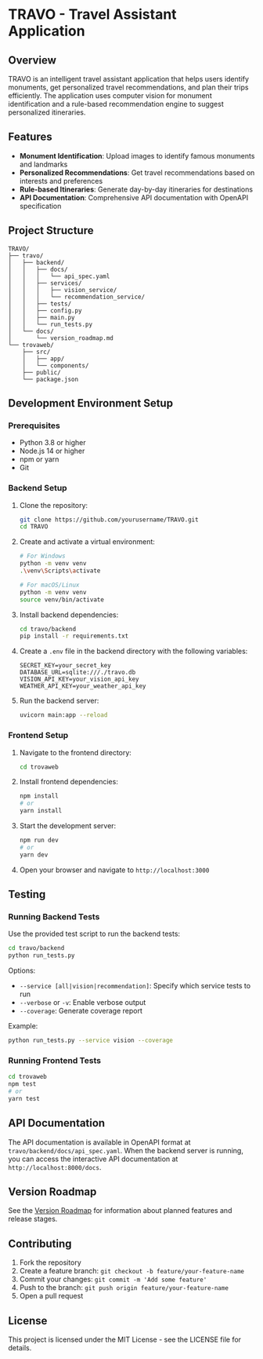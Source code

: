 # TRAVO - Travel Assistant Application

## Overview

TRAVO is an intelligent travel assistant application that helps users identify monuments, get personalized travel recommendations, and plan their trips efficiently. The application uses computer vision for monument identification and a rule-based recommendation engine to suggest personalized itineraries.

## Features

- **Monument Identification**: Upload images to identify famous monuments and landmarks
- **Personalized Recommendations**: Get travel recommendations based on interests and preferences
- **Rule-based Itineraries**: Generate day-by-day itineraries for destinations
- **API Documentation**: Comprehensive API documentation with OpenAPI specification

## Project Structure

```
TRAVO/
├── travo/
│   ├── backend/
│   │   ├── docs/
│   │   │   └── api_spec.yaml
│   │   ├── services/
│   │   │   ├── vision_service/
│   │   │   └── recommendation_service/
│   │   ├── tests/
│   │   ├── config.py
│   │   ├── main.py
│   │   └── run_tests.py
│   └── docs/
│       └── version_roadmap.md
└── trovaweb/
    ├── src/
    │   ├── app/
    │   └── components/
    ├── public/
    └── package.json
```

## Development Environment Setup

### Prerequisites

- Python 3.8 or higher
- Node.js 14 or higher
- npm or yarn
- Git

### Backend Setup

1. Clone the repository:
   ```bash
   git clone https://github.com/yourusername/TRAVO.git
   cd TRAVO
   ```

2. Create and activate a virtual environment:
   ```bash
   # For Windows
   python -m venv venv
   .\venv\Scripts\activate
   
   # For macOS/Linux
   python -m venv venv
   source venv/bin/activate
   ```

3. Install backend dependencies:
   ```bash
   cd travo/backend
   pip install -r requirements.txt
   ```

4. Create a `.env` file in the backend directory with the following variables:
   ```
   SECRET_KEY=your_secret_key
   DATABASE_URL=sqlite:///./travo.db
   VISION_API_KEY=your_vision_api_key
   WEATHER_API_KEY=your_weather_api_key
   ```

5. Run the backend server:
   ```bash
   uvicorn main:app --reload
   ```

### Frontend Setup

1. Navigate to the frontend directory:
   ```bash
   cd trovaweb
   ```

2. Install frontend dependencies:
   ```bash
   npm install
   # or
   yarn install
   ```

3. Start the development server:
   ```bash
   npm run dev
   # or
   yarn dev
   ```

4. Open your browser and navigate to `http://localhost:3000`

## Testing

### Running Backend Tests

Use the provided test script to run the backend tests:

```bash
cd travo/backend
python run_tests.py
```

Options:
- `--service [all|vision|recommendation]`: Specify which service tests to run
- `--verbose` or `-v`: Enable verbose output
- `--coverage`: Generate coverage report

Example:
```bash
python run_tests.py --service vision --coverage
```

### Running Frontend Tests

```bash
cd trovaweb
npm test
# or
yarn test
```

## API Documentation

The API documentation is available in OpenAPI format at `travo/backend/docs/api_spec.yaml`. When the backend server is running, you can access the interactive API documentation at `http://localhost:8000/docs`.

## Version Roadmap

See the [Version Roadmap](travo/docs/version_roadmap.md) for information about planned features and release stages.

## Contributing

1. Fork the repository
2. Create a feature branch: `git checkout -b feature/your-feature-name`
3. Commit your changes: `git commit -m 'Add some feature'`
4. Push to the branch: `git push origin feature/your-feature-name`
5. Open a pull request

## License

This project is licensed under the MIT License - see the LICENSE file for details.
